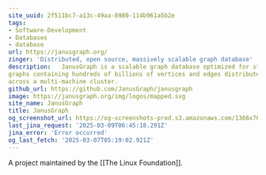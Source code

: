 ```yaml
---
site_uuid: 2f511bc7-a13c-49aa-8980-114b961a5b2e
tags:
- Software-Development
- Databases
- database
url: https://janusgraph.org/
zinger: 'Distributed, open source, massively scalable graph database'
description:   JanusGraph is a scalable graph database optimized for storing and querying
graphs containing hundreds of billions of vertices and edges distributed
across a multi-machine cluster.
github_url: https://github.com/JanusGraph/janusgraph
image: https://janusgraph.org/img/logos/mapped.svg
site_name: JanusGraph
title: JanusGraph
og_screenshot_url: https://og-screenshots-prod.s3.amazonaws.com/1366x768/80/false/d2b430b021c17329b18a2a0d48a76ea83a5bf500b064584a861de64d56d1c73b.jpeg
last_jina_request: '2025-03-09T06:45:18.291Z'
jina_error: 'Error occurred'
og_last_fetch: '2025-03-07T05:19:02.921Z'
---
```

A project maintained by the [[The Linux Foundation]]. 


